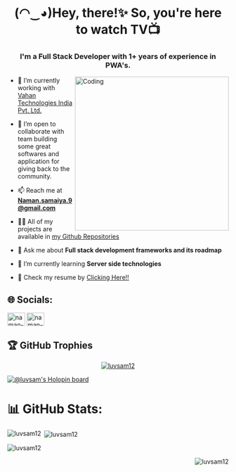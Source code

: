 <h1 align="center">(◠‿◕)Hey, there!✨ So, you're here to watch TV📺</h1>
<h3 align="center">I'm a Full Stack Developer with 1+ years of experience in PWA's.</h3>

<img align="right" alt="Coding" width="350" src="https://media0.giphy.com/media/rz3O9KrvSwr2uDMTps/200w.gif?cid=82a1493bepg455vjja7osg6aghskrkhen5dgmqbelttfg3yv&rid=200w.gif&ct=s">

- 🔭 I’m currently working with [Vahan Technologies India Pvt. Ltd.](https://vahan.co)

- 👯 I’m open to collaborate with team building some great softwares and application for giving back to the community.

- 📫 Reach me at **Naman.samaiya.9@gmail.com**

- 👨‍💻 All of my projects are available in [my Github Repositories](https://github.com/luvsam12?tab=repositories)

- 💬 Ask me about **Full stack development frameworks and its roadmap**

- 🌱 I’m currently learning **Server side technologies**

- 📄 Check my resume by [Clicking Here!!](https://drive.google.com/file/d/1DexkjBrgjwNXFXfr_ETaWdVlmIQZjClD/view?usp=sharing)

## 🌐 Socials:
<p align="center">

<a href="https://www.linkedin.com/in/naman-samaiya/" target="blank"><img align="center" src="https://raw.githubusercontent.com/rahuldkjain/github-profile-readme-generator/master/src/images/icons/Social/linked-in-alt.svg" alt="naman-samaiya/" height="30" width="40" /></a>
<a href="https://instagram.com/the_norcomm" target="blank"><img align="center" src="https://raw.githubusercontent.com/rahuldkjain/github-profile-readme-generator/master/src/images/icons/Social/instagram.svg" alt="naman-samaiya" height="30" width="40" /></a>

</p>


## 🏆 GitHub Trophies
<p align="center"> <a href="https://github.com/ryo-ma/github-profile-trophy"><img src="https://github-profile-trophy.vercel.app/?username=luvsam12" alt="luvsam12" /></a> </p>

[![@luvsam's Holopin board](https://holopin.me/luvsam)](https://holopin.io/@luvsam)


# 📊 GitHub Stats:
<p><img align="left" src="https://github-readme-stats.vercel.app/api/top-langs?username=luvsam12&show_icons=true&locale=en&layout=compact" alt="luvsam12" /></p>

<p>&nbsp;<img align="center" src="https://github-readme-stats.vercel.app/api?username=luvsam12&show_icons=true&locale=en" alt="luvsam12" /></p>

<p><img align="center" src="https://github-readme-streak-stats.herokuapp.com/?user=luvsam12&" alt="luvsam12" /></p>


<p align="right"> <img src="https://komarev.com/ghpvc/?username=luvsam12&label=Profile%20views&color=0e75b6&style=flat" alt="luvsam12" /> </p>


<!---
luvsam12/luvsam12 is a ✨ special ✨ repository because its `README.md` (this file) appears on your GitHub profile.
You can click the Preview link to take a look at your changes.
--->

